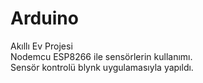 # Arduino

Akıllı Ev Projesi<br>
Nodemcu ESP8266 ile sensörlerin kullanımı.<br>
Sensör kontrolü blynk uygulamasıyla yapıldı.
